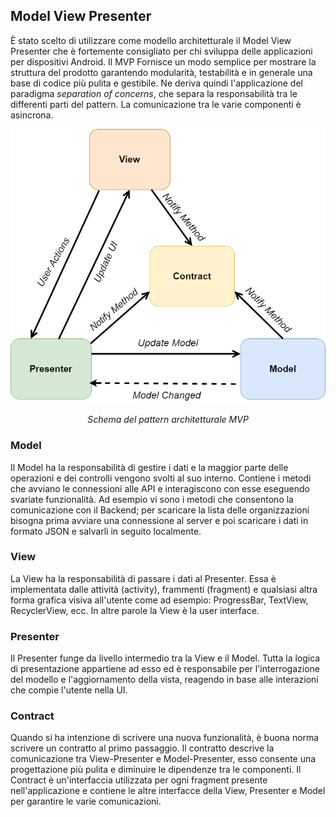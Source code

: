 ## Model View Presenter

È stato scelto di utilizzare come modello architetturale il Model View Presenter che è fortemente consigliato per chi sviluppa delle applicazioni per dispositivi Android.
Il MVP Fornisce un modo semplice per mostrare la struttura del prodotto garantendo modularità, testabilità e in generale una base di codice più pulita e gestibile.
Ne deriva quindi l'applicazione del paradigma *separation of concerns*, che separa la responsabilità tra le differenti parti del pattern.
La comunicazione tra le varie componenti è asincrona.

![!MVP](../Immagini/App/MVP.png "MVP Pattern")
<figcaption align="center"> <em> Schema del pattern architetturale MVP </em> </figcaption>

### Model

Il Model ha la responsabilità di gestire i dati e la maggior parte delle operazioni e dei controlli vengono svolti al suo interno.
Contiene i metodi che avviano le connessioni alle API e interagiscono con esse eseguendo svariate funzionalità. Ad esempio vi sono i metodi che
consentono la comunicazione con il Backend; per scaricare la lista delle organizzazioni bisogna prima avviare una connessione al server e poi scaricare i dati in
formato JSON e salvarli in seguito localmente.

### View

La View ha la responsabilità di passare i dati al Presenter. Essa è implementata dalle attività (activity), frammenti (fragment) e qualsiasi altra forma grafica visiva all'utente
come ad esempio: ProgressBar, TextView, RecyclerView, ecc. In altre parole la View è la user interface.

### Presenter

Il Presenter funge da livello intermedio tra la View e il Model. Tutta la logica di presentazione appartiene ad esso ed è responsabile per l'interrogazione del modello e l'aggiornamento della vista, reagendo in base alle interazioni che compie l'utente nella UI.

### Contract

Quando si ha intenzione di scrivere una nuova funzionalità, è buona norma scrivere un contratto al primo passaggio. Il contratto descrive la comunicazione tra View-Presenter e
Model-Presenter, esso consente una progettazione più pulita e diminuire le dipendenze tra le componenti.
Il Contract è un'interfaccia utilizzata per ogni fragment presente nell'applicazione e contiene le altre interfacce della View, Presenter e Model per garantire le varie comunicazioni.
